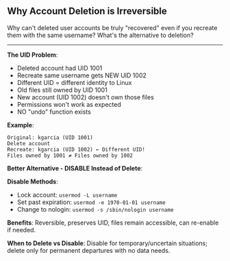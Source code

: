 ## Why Account Deletion is Irreversible

Why can't deleted user accounts be truly "recovered" even if you recreate them with the same username? What's the alternative to deletion?

---

**The UID Problem**:
- Deleted account had UID 1001
- Recreate same username gets NEW UID 1002
- Different UID = different identity to Linux
- Old files still owned by UID 1001
- New account (UID 1002) doesn't own those files
- Permissions won't work as expected
- NO "undo" function exists

**Example**:
```
Original: kgarcia (UID 1001)
Delete account
Recreate: kgarcia (UID 1002) ← Different UID!
Files owned by 1001 ≠ Files owned by 1002
```

**Better Alternative - DISABLE Instead of Delete**:

**Disable Methods**:
- Lock account: `usermod -L username`
- Set past expiration: `usermod -e 1970-01-01 username`
- Change to nologin: `usermod -s /sbin/nologin username`

**Benefits**: Reversible, preserves UID, files remain accessible, can re-enable if needed.

**When to Delete vs Disable**: Disable for temporary/uncertain situations; delete only for permanent departures with no data needs.

